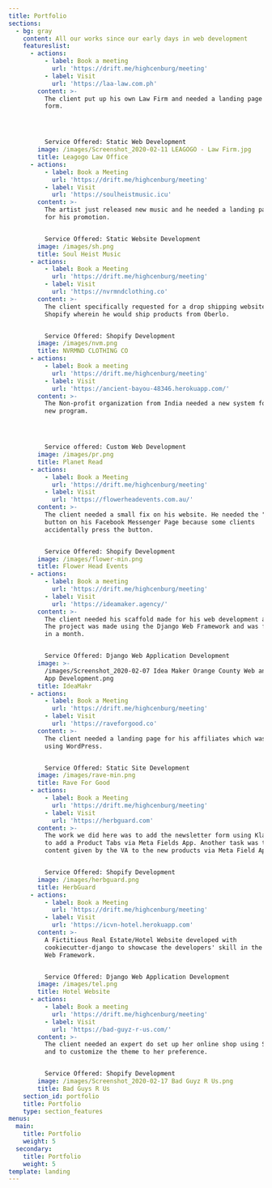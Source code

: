 ```yaml
---
title: Portfolio
sections:
  - bg: gray
    content: All our works since our early days in web development
    featureslist:
      - actions:
          - label: Book a meeting
            url: 'https://drift.me/highcenburg/meeting'
          - label: Visit
            url: 'https://laa-law.com.ph'
        content: >-
          The client put up his own Law Firm and needed a landing page with a
          form.




          Service Offered: Static Web Development
        image: /images/Screenshot_2020-02-11 LEAGOGO - Law Firm.jpg
        title: Leagogo Law Office
      - actions:
          - label: Book a Meeting
            url: 'https://drift.me/highcenburg/meeting'
          - label: Visit
            url: 'https://soulheistmusic.icu'
        content: >-
          The artist just released new music and he needed a landing page to use
          for his promotion. 


          Service Offered: Static Website Development
        image: /images/sh.png
        title: Soul Heist Music
      - actions:
          - label: Book a Meeting
            url: 'https://drift.me/highcenburg/meeting'
          - label: Visit
            url: 'https://nvrmndclothing.co'
        content: >-
          The client specifically requested for a drop shipping website in
          Shopify wherein he would ship products from Oberlo.


          Service Offered: Shopify Development
        image: /images/nvm.png
        title: NVRMND CLOTHING CO
      - actions:
          - label: Book a meeting
            url: 'https://drift.me/highcenburg/meeting'
          - label: Visit
            url: 'https://ancient-bayou-48346.herokuapp.com/'
        content: >-
          The Non-profit organization from India needed a new system for their
          new program.




          Service offered: Custom Web Development
        image: /images/pr.png
        title: Planet Read
      - actions:
          - label: Book a Meeting
            url: 'https://drift.me/highcenburg/meeting'
          - label: Visit
            url: 'https://flowerheadevents.com.au/'
        content: >-
          The client needed a small fix on his website. He needed the "shop now"
          button on his Facebook Messenger Page because some clients
          accidentally press the button.


          Service Offered: Shopify Development
        image: /images/flower-min.png
        title: Flower Head Events
      - actions:
          - label: Book a meeting
            url: 'https://drift.me/highcenburg/meeting'
          - label: Visit
            url: 'https://ideamaker.agency/'
        content: >-
          The client needed his scaffold made for his web development agency.
          The project was made using the Django Web Framework and was finished
          in a month.


          Service Offered: Django Web Application Development
        image: >-
          /images/Screenshot_2020-02-07 Idea Maker Orange County Web and Mobile
          App Development.png
        title: IdeaMakr
      - actions:
          - label: Book a Meeting
            url: 'https://drift.me/highcenburg/meeting'
          - label: Visit
            url: 'https://raveforgood.co'
        content: >-
          The client needed a landing page for his affiliates which was done
          using WordPress.


          Service Offered: Static Site Development
        image: /images/rave-min.png
        title: Rave For Good
      - actions:
          - label: Book a Meeting
            url: 'https://drift.me/highcenburg/meeting'
          - label: Visit
            url: 'https://herbguard.com'
        content: >-
          The work we did here was to add the newsletter form using Klaviyo and
          to add a Product Tabs via Meta Fields App. Another task was to add the
          content given by the VA to the new products via Meta Field App.


          Service Offered: Shopify Development
        image: /images/herbguard.png
        title: HerbGuard
      - actions:
          - label: Book a Meeting
            url: 'https://drift.me/highcenburg/meeting'
          - label: Visit
            url: 'https://icvn-hotel.herokuapp.com'
        content: >-
          A Fictitious Real Estate/Hotel Website developed with
          cookiecutter-django to showcase the developers' skill in the Django
          Web Framework.


          Service Offered: Django Web Application Development
        image: /images/tel.png
        title: Hotel Website
      - actions:
          - label: Book a meeting
            url: 'https://drift.me/highcenburg/meeting'
          - label: Visit
            url: 'https://bad-guyz-r-us.com/'
        content: >-
          The client needed an expert do set up her online shop using Shopify,
          and to customize the theme to her preference.


          Service Offered: Shopify Development
        image: /images/Screenshot_2020-02-17 Bad Guyz R Us.png
        title: Bad Guys R Us
    section_id: portfolio
    title: Portfolio
    type: section_features
menus:
  main:
    title: Portfolio
    weight: 5
  secondary:
    title: Portfolio
    weight: 5
template: landing
---
```


